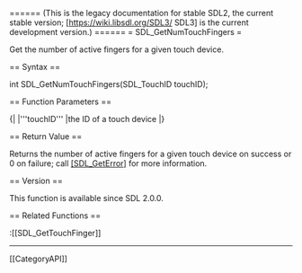====== (This is the legacy documentation for stable SDL2, the current stable version; [https://wiki.libsdl.org/SDL3/ SDL3] is the current development version.) ======
= SDL_GetNumTouchFingers =

Get the number of active fingers for a given touch device.

== Syntax ==

<syntaxhighlight lang='c'>
int SDL_GetNumTouchFingers(SDL_TouchID touchID);
</syntaxhighlight>

== Function Parameters ==

{|
|'''touchID'''
|the ID of a touch device
|}

== Return Value ==

Returns the number of active fingers for a given touch device on success or
0 on failure; call [[SDL_GetError]]() for more information.

== Version ==

This function is available since SDL 2.0.0.

== Related Functions ==

:[[SDL_GetTouchFinger]]

----
[[CategoryAPI]]


